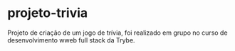 # projeto-trivia
Projeto de criação de um jogo de trívia, foi realizado em grupo no curso de desenvolvimento wweb full stack da Trybe.
